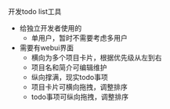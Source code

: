 开发todo list工具
- 给独立开发者使用的
  - 单用户，暂时不需要考虑多用户
- 需要有webui界面
  - 横向为多个项目卡片，根据优先级从左到右
  - 项目名和简介可编辑维护
  - 纵向撑满，现实todo事项
  - 项目卡片可横向拖拽，调整排序
  - todo事项可纵向拖拽，调整排序
